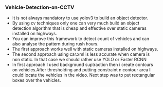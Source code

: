 ### Vehicle-Detection-on-CCTV
- It is not always mandatory to use yolov3 to build an object detector.
- By using cv techniques only one can very much build an object detection algorithm that is cheap and effective over static cameras installed on highways.
- You can improve this framework to detect count of vehicles and can also analyse the pattern during rush hours.
- The first approach works well with static cameras installed on highways.
- The second approach using car.xml is less accurate when camera is non static. In that case we should rather use YOLO or Faster RCNN
- In first approach I used background suptraction then i create contours on vehicles.After thresholding and putting constraint n contour area I could locate the vehicles in the video. Next step was to put rectangular boxes over the vehicles.
